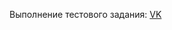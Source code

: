 Выполнение тестового задания: <a href="https://github.com/karbolinivan/Portfolio/tree/main/%D0%A2%D0%B5%D1%81%D1%82%D0%BE%D0%B2%D1%8B%D0%B5%20%D0%B7%D0%B0%D0%B4%D0%B0%D0%BD%D0%B8%D1%8F/vk" target="_blank">VK</a>
